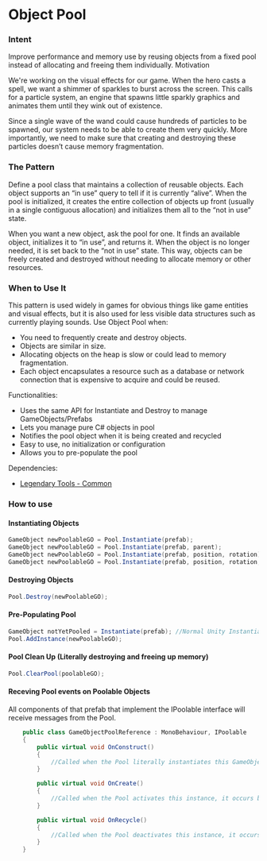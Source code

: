 # Object Pool

### Intent

Improve performance and memory use by reusing objects from a fixed pool instead of allocating and freeing them individually.
Motivation

We're working on the visual effects for our game. When the hero casts a spell, we want a shimmer of sparkles to burst across the screen. This calls for a particle system, an engine that spawns little sparkly graphics and animates them until they wink out of existence.

Since a single wave of the wand could cause hundreds of particles to be spawned, our system needs to be able to create them very quickly. More importantly, we need to make sure that creating and destroying these particles doesn’t cause memory fragmentation.

### The Pattern

Define a pool class that maintains a collection of reusable objects. Each object supports an “in use” query to tell if it is currently “alive”. When the pool is initialized, it creates the entire collection of objects up front (usually in a single contiguous allocation) and initializes them all to the “not in use” state.

When you want a new object, ask the pool for one. It finds an available object, initializes it to “in use”, and returns it. When the object is no longer needed, it is set back to the “not in use” state. This way, objects can be freely created and destroyed without needing to allocate memory or other resources.

### When to Use It

This pattern is used widely in games for obvious things like game entities and visual effects, but it is also used for less visible data structures such as currently playing sounds. Use Object Pool when:

- You need to frequently create and destroy objects.
- Objects are similar in size.
- Allocating objects on the heap is slow or could lead to memory fragmentation.
- Each object encapsulates a resource such as a database or network connection that is expensive to acquire and could be reused.

Functionalities:

- Uses the same API for Instantiate and Destroy to manage GameObjects/Prefabs
- Lets you manage pure C# objects in pool
- Notifies the pool object when it is being created and recycled
- Easy to use, no initialization or configuration
- Allows you to pre-populate the pool

Dependencies:

- [Legendary Tools - Common](https://github.com/LeGustaVinho/legendary-tools-common "Legendary Tools - Common")

### How to use

#### Instantiating Objects 

```csharp
GameObject newPoolableGO = Pool.Instantiate(prefab);
GameObject newPoolableGO = Pool.Instantiate(prefab, parent);
GameObject newPoolableGO = Pool.Instantiate(prefab, position, rotation);
GameObject newPoolableGO = Pool.Instantiate(prefab, position, rotation, parent);
```
#### Destroying Objects 
```csharp
Pool.Destroy(newPoolableGO);
```

#### Pre-Populating Pool
```csharp
GameObject notYetPooled = Instantiate(prefab); //Normal Unity Instantiate
Pool.AddInstance(newPoolableGO);
```

#### Pool Clean Up (Literally destroying and freeing up memory)
```csharp
Pool.ClearPool(poolableGO);
```

#### Receving Pool events on Poolable Objects
All components of that prefab that implement the IPoolable interface will receive messages from the Pool.
```csharp
    public class GameObjectPoolReference : MonoBehaviour, IPoolable
    {        
        public virtual void OnConstruct()
        {
			//Called when the Pool literally instantiates this GameObject/Prefab, occurs before Start()
        }

        public virtual void OnCreate()
        {
			//Called when the Pool activates this instance, it occurs before the OnEnable()
        }

        public virtual void OnRecycle()
        {
			//Called when the Pool deactivates this instance, it occurs before OnDisable()
        }
    }
```

